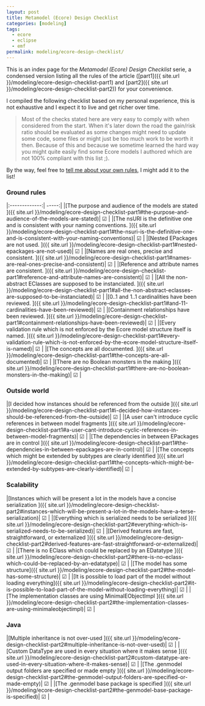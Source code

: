 ```yaml
---
layout: post
title: Metamodel (Ecore) Design Checklist
categories: [modeling]
tags:
  - ecore
  - eclipse
  - emf
permalink: modeling/ecore-design-checklist/
---
```


This is an index page for the *Metamodel (Ecore) Design Checklist* serie, a condensed version listing all the rules of the article ([part1]({{ site.url }}/modeling/ecore-design-checklist-part1) and [part2]({{ site.url }}/modeling/ecore-design-checklist-part2)) for your convenience.

I compiled the following checklist based on my personal experience, this is not exhaustive and I expect it to live and get richer over time.

> Most of the checks stated here are very easy to comply with when considered from the start. 
> When it's later down the road the gain/risk ratio should be evaluated as some changes might need to update some code, some files or might just be too much work to be worth it then. 
> Because of this and because we sometime learned the hard way you might quite easily find some Ecore models I authored which are not 100% compliant with this list ;).

By the way, feel free to [tell me about your own rules](https://twitter.com/bruncedric), I might add it to the list!

### Ground rules

|:-------------:| -----:|
|[The purpose and audience of the models are stated ]({{ site.url }}/modeling/ecore-design-checklist-part1#the-purpose-and-audience-of-the-models-are-stated)| ☑ |
|[The nsURI is the definitive one and is consistent with your naming conventions.  ]({{ site.url }}/modeling/ecore-design-checklist-part1#the-nsuri-is-the-definitive-one-and-is-consistent-with-your-naming-conventions)| ☑ |
|[Nested EPackages are not used. ]({{ site.url }}/modeling/ecore-design-checklist-part1#nested-epackages-are-not-used)| ☑ |
|[Names are real ones, precise and consistent. ]({{ site.url }}/modeling/ecore-design-checklist-part1#names-are-real-ones-precise-and-consistent)| ☑ |
|[Reference and attribute names are consistent. ]({{ site.url }}/modeling/ecore-design-checklist-part1#reference-and-attribute-names-are-consistent)| ☑ |
|[All the non-abstract EClasses are supposed to be instanciated. ]({{ site.url }}/modeling/ecore-design-checklist-part1#all-the-non-abstract-eclasses-are-supposed-to-be-instanciated)| ☑ |
|[0..1 and 1..1 cardinalities have been reviewed. ]({{ site.url }}/modeling/ecore-design-checklist-part1#and-11-cardinalities-have-been-reviewed)| ☑ |
|[Containment relationships have been reviewed. ]({{ site.url }}/modeling/ecore-design-checklist-part1#containment-relationships-have-been-reviewed)| ☑ |
|[Every validation rule which is not enforced by the Ecore model structure itself is named. ]({{ site.url }}/modeling/ecore-design-checklist-part1#every-validation-rule-which-is-not-enforced-by-the-ecore-model-structure-itself-is-named)| ☑ |
|[The concepts are all documented. ]({{ site.url }}/modeling/ecore-design-checklist-part1#the-concepts-are-all-documented)| ☑ |
|[There are no Boolean monsters in the making ]({{ site.url }}/modeling/ecore-design-checklist-part1#there-are-no-boolean-monsters-in-the-making)| ☑ |

### Outside world

|[I decided how instances should be referenced from the outside ]({{ site.url }}/modeling/ecore-design-checklist-part1#i-decided-how-instances-should-be-referenced-from-the-outside)| ☑ |
|[A user can't introduce cyclic references in between model fragments ]({{ site.url }}/modeling/ecore-design-checklist-part1#a-user-cant-introduce-cyclic-references-in-between-model-fragments)| ☑ |
|[The dependencies in between EPackages are in control ]({{ site.url }}/modeling/ecore-design-checklist-part1#the-dependencies-in-between-epackages-are-in-control)| ☑ |
|[The concepts which might be extended by subtypes are clearly identified ]({{ site.url }}/modeling/ecore-design-checklist-part1#the-concepts-which-might-be-extended-by-subtypes-are-clearly-identified)| ☑ |

### Scalability 

|[Instances which will be present a lot in the models have a concise serialization ]({{ site.url }}/modeling/ecore-design-checklist-part2#instances-which-will-be-present-a-lot-in-the-models-have-a-terse-serialization)| ☑ |
|[Everything which is serialized needs to be serialized ]({{ site.url }}/modeling/ecore-design-checklist-part2#everything-which-is-serialized-needs-to-be-serialized)| ☑ |
|[Derived features are fast, straightforward, or externalized ]({{ site.url }}/modeling/ecore-design-checklist-part2#derived-features-are-fast-straightforward-or-externalized)| ☑ |
|[There is no EClass which could be replaced by an EDatatype ]({{ site.url }}/modeling/ecore-design-checklist-part2#there-is-no-eclass-which-could-be-replaced-by-an-edatatype)| ☑ |
|[The model has some structure]({{ site.url }}/modeling/ecore-design-checklist-part2#the-model-has-some-structure)| ☑ |
|[It is possible to load part of the model without loading everything]({{ site.url }}/modeling/ecore-design-checklist-part2#it-is-possible-to-load-part-of-the-model-without-loading-everything)| ☑ |
|[The implementation classes are using MinimalEObjectImpl ]({{ site.url }}/modeling/ecore-design-checklist-part2#the-implementation-classes-are-using-minimaleobjectimpl)| ☑ |

### Java

|[Multiple inheritance is not over-used ]({{ site.url }}/modeling/ecore-design-checklist-part2#multiple-inheritance-is-not-over-used)| ☑ |
|[Custom DataType are used in every situation where it makes sense ]({{ site.url }}/modeling/ecore-design-checklist-part2#custom-datatype-are-used-in-every-situation-where-it-makes-sense)| ☑ |
|[The .genmodel output folders are specified or made empty ]({{ site.url }}/modeling/ecore-design-checklist-part2#the-genmodel-output-folders-are-specified-or-made-empty)| ☑ |
|[The .genmodel base package is specified ]({{ site.url }}/modeling/ecore-design-checklist-part2#the-genmodel-base-package-is-specified)| ☑ |


